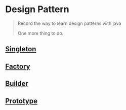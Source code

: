 # Design Pattern
> Record the way to learn design patterns with java
> 
> One more thing to do.
## [Singleton](./src/com/sherlock/designpattern/singleton/README.md)
## [Factory](./src/com/sherlock/designpattern/factory/README.md)
## [Builder](./src/com/sherlock/designpattern/builder/README.md)
## [Prototype](./src/com/sherlock/designpattern/prototype/README.md)
